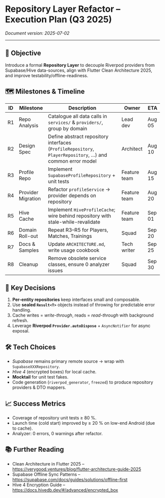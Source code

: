 # Repository Layer Refactor – Execution Plan (Q3 2025)

*Document version: 2025-07-02*

---

## 🎯 Objective
Introduce a formal **Repository Layer** to decouple Riverpod providers from Supabase/Hive data-sources, align with Flutter Clean Architecture 2025, and improve testability/offline-readiness.

## 🗺 Milestones & Timeline
| ID | Milestone | Description | Owner | ETA |
|----|-----------|-------------|-------|-----|
| R1 | Repo Analysis | Catalogue all data calls in `services/` & `providers/`, group by domain | Lead dev | Aug 05 |
| R2 | Design Spec | Define abstract repository interfaces (`ProfileRepository`, `PlayerRepository`, …) and common error model | Architect | Aug 10 |
| R3 | Profile Repo | Implement `SupabaseProfileRepository` + unit tests | Feature team | Aug 15 |
| R4 | Provider Migration | Refactor `profileService` → provider depends on repository | Feature team | Aug 20 |
| R5 | Hive Cache | Implement `HiveProfileCache`; wire behind repository with stale-while-revalidate | Feature team | Sep 01 |
| R6 | Domain Roll-out | Repeat R3–R5 for Players, Matches, Trainings | Squad | Sep 20 |
| R7 | Docs & Samples | Update `ARCHITECTURE.md`, write usage cookbook | Tech writer | Sep 25 |
| R8 | Cleanup | Remove obsolete service classes, ensure 0 analyzer issues | Squad | Sep 30 |

## 🔑 Key Decisions
1. **Per-entity repositories** keep interfaces small and composable.
2. Use **sealed `Result<T>`** objects instead of throwing for predictable error handling.
3. Cache writes = *write-through*, reads = *read-through* with background refresh.
4. Leverage **Riverpod `Provider.autoDispose`** + `AsyncNotifier` for async exposal.

## 🛠 Tech Choices
* *Supabase* remains primary remote source → wrap with `SupabaseXXXRepository`.
* *Hive 4* (encrypted boxes) for local cache.
* **Mocktail** for unit test fakes.
* Code generation (`riverpod_generator`, `freezed`) to produce repository providers & DTO mappers.

## 📈 Success Metrics
* Coverage of repository unit tests ≥ 80 %.
* Launch time (cold start) improved by ≥ 20 % on low-end Android (due to cache).
* Analyzer: 0 errors, 0 warnings after refactor.

## 📚 Further Reading
* Clean Architecture in Flutter 2025 – https://verygood.ventures/blog/flutter-architecture-guide-2025
* Supabase Offline Sync Patterns – https://supabase.com/docs/guides/solutions/offline-first
* Hive 4 Encryption Guide – https://docs.hivedb.dev/#/advanced/encrypted_box
